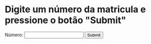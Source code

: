 <!DOCTYPE html>
<html>
<head>
    <title>Redirecionamento com base no número digitado</title>
    <script>
        function redirecionarPagina() {
            var numero = document.getElementById("numero").value;
            var url = numero + ".html";
            window.location.href = url;
            return false; // Impede o envio padrão do formulário
        }
    </script>
</head>
<body>
    <h1>Digite um número da matricula e pressione o botão "Submit"</h1>
    <form onsubmit="return redirecionarPagina()">
        <label for="numero">Número:</label>
        <input type="text" id="numero" name="numero" required>
        <input type="submit" value="Submit">
    </form>
</body>
</html>
